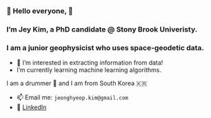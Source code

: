 ### 👋 Hello everyone, 👋
###    I’m Jey Kim, a PhD candidate @ Stony Brook Univeristy. 
###    I am a junior geophysicist who uses space-geodetic data.
     
- 👀 I’m interested in extracting information from data!
-    I’m currently learning  machine learning algorithms.

I am a drummer :drum: and I am from South Korea :kr:

- 📫 Email me: `jeonghyeop.kim@gmail.com`
- :office: [LinkedIn](https://www.linkedin.com/in/jeykim/)

<!---
jey-kim/jey-kim is a ✨ special ✨ repository because its `README.md` (this file) appears on your GitHub profile.
You can click the Preview link to take a look at your changes.
--->

